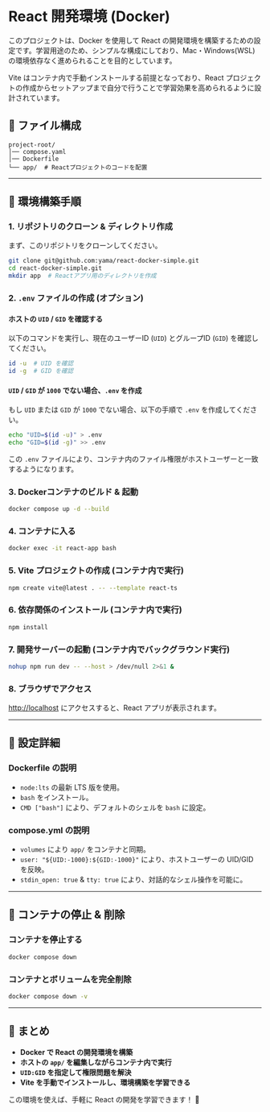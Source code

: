 # React 開発環境 (Docker)

このプロジェクトは、Docker を使用して React の開発環境を構築するための設定です。学習用途のため、シンプルな構成にしており、Mac・Windows(WSL)の環境依存なく進められることを目的としています。

Vite はコンテナ内で手動インストールする前提となっており、React プロジェクトの作成からセットアップまで自分で行うことで学習効果を高められるように設計されています。

## 📂 ファイル構成

```
project-root/
│── compose.yaml
│── Dockerfile
└── app/  # Reactプロジェクトのコードを配置
```

---

## 🚀 環境構築手順

### **1. リポジトリのクローン & ディレクトリ作成**

まず、このリポジトリをクローンしてください。
```sh
git clone git@github.com:yama/react-docker-simple.git
cd react-docker-simple.git
mkdir app  # Reactアプリ用のディレクトリを作成
```

### **2. `.env` ファイルの作成 (オプション)**

#### **ホストの `UID` / `GID` を確認する**
以下のコマンドを実行し、現在のユーザーID (`UID`) とグループID (`GID`) を確認してください。
```sh
id -u  # UID を確認
id -g  # GID を確認
```

#### **`UID` / `GID` が `1000` でない場合、`.env` を作成**
もし `UID` または `GID` が `1000` でない場合、以下の手順で `.env` を作成してください。

```sh
echo "UID=$(id -u)" > .env
echo "GID=$(id -g)" >> .env
```

この `.env` ファイルにより、コンテナ内のファイル権限がホストユーザーと一致するようになります。

### **3. Dockerコンテナのビルド & 起動**

```sh
docker compose up -d --build
```

### **4. コンテナに入る**

```sh
docker exec -it react-app bash
```

### **5. Vite プロジェクトの作成 (コンテナ内で実行)**

```sh
npm create vite@latest . -- --template react-ts
```

### **6. 依存関係のインストール (コンテナ内で実行)**

```sh
npm install
```

### **7. 開発サーバーの起動 (コンテナ内でバックグラウンド実行)**

```sh
nohup npm run dev -- --host > /dev/null 2>&1 &
```

### **8. ブラウザでアクセス**

[http://localhost](http://localhost) にアクセスすると、React アプリが表示されます。

---

## 🔧 設定詳細

### **Dockerfile の説明**

- `node:lts` の最新 LTS 版を使用。
- `bash` をインストール。
- `CMD ["bash"]` により、デフォルトのシェルを `bash` に設定。

### **compose.yml の説明**

- `volumes` により `app/` をコンテナと同期。
- `user: "${UID:-1000}:${GID:-1000}"` により、ホストユーザーの UID/GID を反映。
- `stdin_open: true` & `tty: true` により、対話的なシェル操作を可能に。

---

## 🛑 コンテナの停止 & 削除

### **コンテナを停止する**

```sh
docker compose down
```

### **コンテナとボリュームを完全削除**

```sh
docker compose down -v
```

---

## 🎯 まとめ

- **Docker で React の開発環境を構築**
- **ホストの `app/` を編集しながらコンテナ内で実行**
- **`UID:GID` を指定して権限問題を解決**
- **Vite を手動でインストールし、環境構築を学習できる**

この環境を使えば、手軽に React の開発を学習できます！ 🚀


